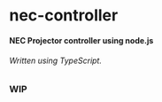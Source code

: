 # nec-controller

#### NEC Projector controller using node.js

###### Written using TypeScript.





### WIP

